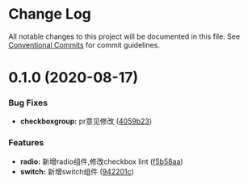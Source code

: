 # Change Log

All notable changes to this project will be documented in this file.
See [Conventional Commits](https://conventionalcommits.org) for commit guidelines.

# 0.1.0 (2020-08-17)


### Bug Fixes

* **checkboxgroup:** pr意见修改 ([4059b23](https://gitee.com/yuxuanhuo/osui/tree/master/commits/4059b23a1fa67c4458a6a5f4bfe600abd675b4fc))


### Features

* **radio:** 新增radio组件,修改checkbox lint ([f5b58aa](https://gitee.com/yuxuanhuo/osui/tree/master/commits/f5b58aab8b179caee6384dce7dd48de6b7a99021))
* **switch:** 新增switch组件 ([942201c](https://gitee.com/yuxuanhuo/osui/tree/master/commits/942201c054c18c3552a73c7baf01147cbc3a5b84))
